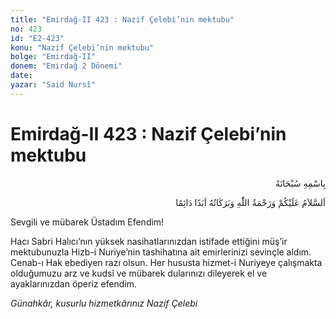 ```yaml
---
title: "Emirdağ-II 423 : Nazif Çelebi’nin mektubu"
no: 423
id: "E2-423"
konu: "Nazif Çelebi’nin mektubu"
bolge: "Emirdağ-II"
donem: "Emirdağ 2 Dönemi"
date: 
yazar: "Said Nursî"
---
```


# Emirdağ-II 423 : Nazif Çelebi’nin mektubu

<p class="arabic" dir="rtl" title="Meal: “Her türlü noksan sıfatlardan yüce olan Allah’ın adıyla.”">بِاسْمِهِ سُبْحَانَهُ</p>

<p class="arabic" dir="rtl" title="Meal: “Allah’ın selâmı, rahmeti ve bereketleri, ebedî ve dâimî olarak üzerinize olsun.”">اَلسَّلاَمُ عَلَيْكُمْ وَرَحْمَةُ اللّٰهِ وَبَرَكَاتُهُ اَبَدًا دَائِمًا</p>

Sevgili ve mübarek Üstadım Efendim!

Hacı Sabri Halıcı’nın yüksek nasihatlarınızdan istifade ettiğini müş’ir mektubunuzla Hizb-i Nuriye’nin tashihatına ait emirlerinizi sevinçle aldım. Cenab-ı Hak ebediyen razı olsun. Her hususta hizmet-i Nuriyeye çalışmakta olduğumuzu arz ve kudsî ve mübarek dularınızı dileyerek el ve ayaklarınızdan öperiz efendim.

*Günahkâr, kusurlu hizmetkârınız*
*Nazif Çelebi*
